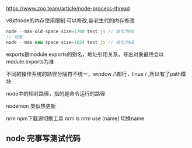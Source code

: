 https://www.zoo.team/article/node-process-thread


v8对node的内存使用限制 可以修改,新老生代的内存修改
```js
node --max-old-space-size=1700 test.js // 单位为MB
// 或者
node --max-new-space-size=1024 test.js // 单位为KB
```
 


 exports是module.exports的别名，地址引用关系，导出对象最终会以module.exports为准 


不同的操作系统的路径分隔符不统一，window  /\都行，linux /  ,所以有了path模块 

node中的相对路径，指的是命令运行的路径 

nodemon 类似热更新 

nrm   npm下载源切换工具   nrm ls             nrm use [name] 切换name 

## node 完事写测试代码
